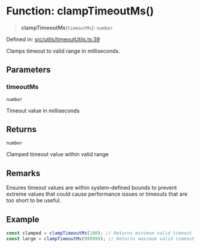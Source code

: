 # Function: clampTimeoutMs()

> **clampTimeoutMs**(`timeoutMs`): `number`

Defined in: [src/utils/timeoutUtils.ts:39](https://github.com/Nick2bad4u/Uptime-Watcher/blob/main/src/utils/timeoutUtils.ts#L39)

Clamps timeout to valid range in milliseconds.

## Parameters

### timeoutMs

`number`

Timeout value in milliseconds

## Returns

`number`

Clamped timeout value within valid range

## Remarks

Ensures timeout values are within system-defined bounds to prevent extreme
values that could cause performance issues or timeouts that are too short to
be useful.

## Example

```typescript
const clamped = clampTimeoutMs(100); // Returns minimum valid timeout
const large = clampTimeoutMs(999999); // Returns maximum valid timeout
```
